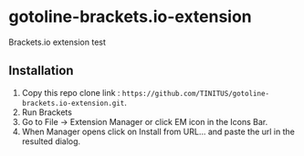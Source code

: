 # gotoline-brackets.io-extension
Brackets.io extension test
## Installation ##
1. Copy this repo clone link : `https://github.com/TINITUS/gotoline-brackets.io-extension.git`.
2. Run Brackets 
3. Go to File -> Extension Manager or click EM icon in the Icons Bar.
4. When Manager opens click on Install from URL... and paste the url in the resulted dialog.
